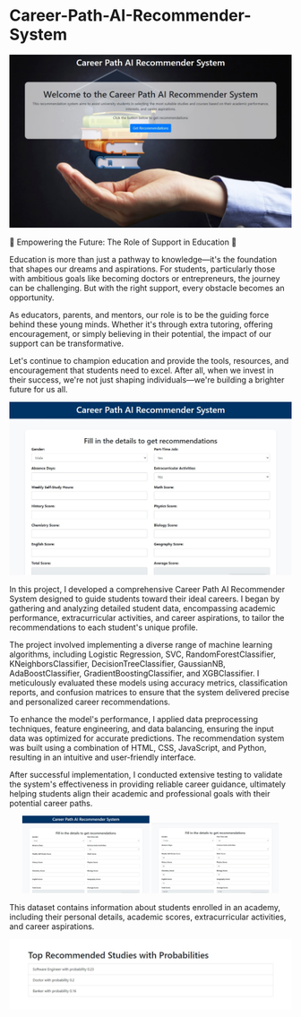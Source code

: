 # Career-Path-AI-Recommender-System

![banner](https://github.com/Azmary413/Career-Path-AI-Recommender-System/blob/main/Career-Path-AI%20home%20page.jpg)

🌟 Empowering the Future: The Role of Support in Education 🌟

Education is more than just a pathway to knowledge—it's the foundation that shapes our dreams and aspirations. For students, particularly those with ambitious goals like becoming doctors or entrepreneurs, the journey can be challenging. But with the right support, every obstacle becomes an opportunity.

As educators, parents, and mentors, our role is to be the guiding force behind these young minds. Whether it's through extra tutoring, offering encouragement, or simply believing in their potential, the impact of our support can be transformative.

Let's continue to champion education and provide the tools, resources, and encouragement that students need to excel. After all, when we invest in their success, we're not just shaping individuals—we're building a brighter future for us all.

![banner](https://github.com/Azmary413/Career-Path-AI-Recommender-System/blob/main/form.jpg)

In this project, I developed a comprehensive Career Path AI Recommender System designed to guide students toward their ideal careers. I began by gathering and analyzing detailed student data, encompassing academic performance, extracurricular activities, and career aspirations, to tailor the recommendations to each student's unique profile.

The project involved implementing a diverse range of machine learning algorithms, including Logistic Regression, SVC, RandomForestClassifier, KNeighborsClassifier, DecisionTreeClassifier, GaussianNB, AdaBoostClassifier, GradientBoostingClassifier, and XGBClassifier. I meticulously evaluated these models using accuracy metrics, classification reports, and confusion matrices to ensure that the system delivered precise and personalized career recommendations.

To enhance the model's performance, I applied data preprocessing techniques, feature engineering, and data balancing, ensuring the input data was optimized for accurate predictions. The recommendation system was built using a combination of HTML, CSS, JavaScript, and Python, resulting in an intuitive and user-friendly interface.

After successful implementation, I conducted extensive testing to validate the system's effectiveness in providing reliable career guidance, ultimately helping students align their academic and professional goals with their potential career paths.

<p align="center">
  <img src="https://github.com/Azmary413/Career-Path-AI-Recommender-System/blob/main/form.jpg" alt="Form Image" width="45%">
  <img src="https://github.com/Azmary413/Career-Path-AI-Recommender-System/blob/main/form%20fill%20up.jpg" alt="Form Fill Up Image" width="45%">
</p>

This dataset contains information about students enrolled in an academy, including their personal details, academic scores, extracurricular activities, and career aspirations.

![banner](https://github.com/Azmary413/Career-Path-AI-Recommender-System/blob/main/recommended%20ans.jpg)

